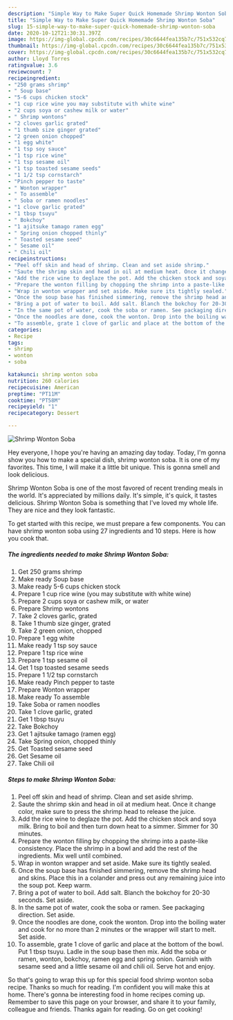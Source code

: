 ```yaml
---
description: "Simple Way to Make Super Quick Homemade Shrimp Wonton Soba"
title: "Simple Way to Make Super Quick Homemade Shrimp Wonton Soba"
slug: 15-simple-way-to-make-super-quick-homemade-shrimp-wonton-soba
date: 2020-10-12T21:30:31.397Z
image: https://img-global.cpcdn.com/recipes/30c6644fea135b7c/751x532cq70/shrimp-wonton-soba-recipe-main-photo.jpg
thumbnail: https://img-global.cpcdn.com/recipes/30c6644fea135b7c/751x532cq70/shrimp-wonton-soba-recipe-main-photo.jpg
cover: https://img-global.cpcdn.com/recipes/30c6644fea135b7c/751x532cq70/shrimp-wonton-soba-recipe-main-photo.jpg
author: Lloyd Torres
ratingvalue: 3.6
reviewcount: 7
recipeingredient:
- "250 grams shrimp"
- " Soup base"
- "5-6 cups chicken stock"
- "1 cup rice wine you may substitute with white wine"
- "2 cups soya or cashew milk or water"
- " Shrimp wontons"
- "2 cloves garlic grated"
- "1 thumb size ginger grated"
- "2 green onion chopped"
- "1 egg white"
- "1 tsp soy sauce"
- "1 tsp rice wine"
- "1 tsp sesame oil"
- "1 tsp toasted sesame seeds"
- "1 1/2 tsp cornstarch"
- "Pinch pepper to taste"
- " Wonton wrapper"
- " To assemble"
- " Soba or ramen noodles"
- "1 clove garlic grated"
- "1 tbsp tsuyu"
- " Bokchoy"
- "1 ajitsuke tamago ramen egg"
- " Spring onion chopped thinly"
- " Toasted sesame seed"
- " Sesame oil"
- " Chili oil"
recipeinstructions:
- "Peel off skin and head of shrimp. Clean and set aside shrimp."
- "Saute the shrimp skin and head in oil at medium heat. Once it change color, make sure to press the shrimp head to release the juice."
- "Add the rice wine to deglaze the pot. Add the chicken stock and soya milk. Bring to boil and then turn down heat to a simmer. Simmer for 30 minutes."
- "Prepare the wonton filling by chopping the shrimp into a paste-like consistency. Place the shrimp in a bowl and add the rest of the ingredients. Mix well until combined."
- "Wrap in wonton wrapper and set aside. Make sure its tightly sealed."
- "Once the soup base has finished simmering, remove the shrimp head and skins. Place this in a colander and press out any remaining juice into the soup pot. Keep warm."
- "Bring a pot of water to boil. Add salt. Blanch the bokchoy for 20-30 seconds. Set aside."
- "In the same pot of water, cook the soba or ramen. See packaging direction. Set aside."
- "Once the noodles are done, cook the wonton. Drop into the boiling water and cook for no more than 2 minutes or the wrapper will start to melt. Set aside."
- "To assemble, grate 1 clove of garlic and place at the bottom of the bowl. Put 1 tbsp tsuyu. Ladle in the soup base then mix. Add the soba or ramen, wonton, bokchoy, ramen egg and spring onion. Garnish with sesame seed and a little sesame oil and chili oil. Serve hot and enjoy."
categories:
- Recipe
tags:
- shrimp
- wonton
- soba

katakunci: shrimp wonton soba 
nutrition: 260 calories
recipecuisine: American
preptime: "PT11M"
cooktime: "PT58M"
recipeyield: "1"
recipecategory: Dessert

---
```



![Shrimp Wonton Soba](https://img-global.cpcdn.com/recipes/30c6644fea135b7c/751x532cq70/shrimp-wonton-soba-recipe-main-photo.jpg)

Hey everyone, I hope you're having an amazing day today. Today, I'm gonna show you how to make a special dish, shrimp wonton soba. It is one of my favorites. This time, I will make it a little bit unique. This is gonna smell and look delicious.

Shrimp Wonton Soba is one of the most favored of recent trending meals in the world. It's appreciated by millions daily. It's simple, it's quick, it tastes delicious. Shrimp Wonton Soba is something that I've loved my whole life. They are nice and they look fantastic.




To get started with this recipe, we must prepare a few components. You can have shrimp wonton soba using 27 ingredients and 10 steps. Here is how you cook that.

<!--inarticleads1-->

##### The ingredients needed to make Shrimp Wonton Soba:

1. Get 250 grams shrimp
1. Make ready  Soup base
1. Make ready 5-6 cups chicken stock
1. Prepare 1 cup rice wine (you may substitute with white wine)
1. Prepare 2 cups soya or cashew milk, or water
1. Prepare  Shrimp wontons
1. Take 2 cloves garlic, grated
1. Take 1 thumb size ginger, grated
1. Take 2 green onion, chopped
1. Prepare 1 egg white
1. Make ready 1 tsp soy sauce
1. Prepare 1 tsp rice wine
1. Prepare 1 tsp sesame oil
1. Get 1 tsp toasted sesame seeds
1. Prepare 1 1/2 tsp cornstarch
1. Make ready Pinch pepper to taste
1. Prepare  Wonton wrapper
1. Make ready  To assemble
1. Take  Soba or ramen noodles
1. Take 1 clove garlic, grated
1. Get 1 tbsp tsuyu
1. Take  Bokchoy
1. Get 1 ajitsuke tamago (ramen egg)
1. Take  Spring onion, chopped thinly
1. Get  Toasted sesame seed
1. Get  Sesame oil
1. Take  Chili oil




<!--inarticleads2-->

##### Steps to make Shrimp Wonton Soba:

1. Peel off skin and head of shrimp. Clean and set aside shrimp.
1. Saute the shrimp skin and head in oil at medium heat. Once it change color, make sure to press the shrimp head to release the juice.
1. Add the rice wine to deglaze the pot. Add the chicken stock and soya milk. Bring to boil and then turn down heat to a simmer. Simmer for 30 minutes.
1. Prepare the wonton filling by chopping the shrimp into a paste-like consistency. Place the shrimp in a bowl and add the rest of the ingredients. Mix well until combined.
1. Wrap in wonton wrapper and set aside. Make sure its tightly sealed.
1. Once the soup base has finished simmering, remove the shrimp head and skins. Place this in a colander and press out any remaining juice into the soup pot. Keep warm.
1. Bring a pot of water to boil. Add salt. Blanch the bokchoy for 20-30 seconds. Set aside.
1. In the same pot of water, cook the soba or ramen. See packaging direction. Set aside.
1. Once the noodles are done, cook the wonton. Drop into the boiling water and cook for no more than 2 minutes or the wrapper will start to melt. Set aside.
1. To assemble, grate 1 clove of garlic and place at the bottom of the bowl. Put 1 tbsp tsuyu. Ladle in the soup base then mix. Add the soba or ramen, wonton, bokchoy, ramen egg and spring onion. Garnish with sesame seed and a little sesame oil and chili oil. Serve hot and enjoy.




So that's going to wrap this up for this special food shrimp wonton soba recipe. Thanks so much for reading. I'm confident you will make this at home. There's gonna be interesting food in home recipes coming up. Remember to save this page on your browser, and share it to your family, colleague and friends. Thanks again for reading. Go on get cooking!
